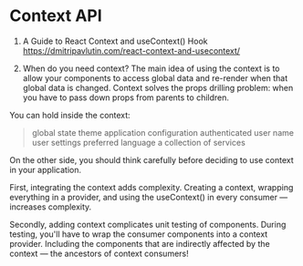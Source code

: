 # Context API


1. A Guide to React Context and useContext() Hook
https://dmitripavlutin.com/react-context-and-usecontext/

2. When do you need context?
The main idea of using the context is to allow your components to access global data and re-render when that global data is changed. Context solves the props drilling problem: when you have to pass down props from parents to children.

You can hold inside the context:

> global state
> theme
> application configuration
> authenticated user name
> user settings
> preferred language
> a collection of services

On the other side, you should think carefully before deciding to use context in your application.

First, integrating the context adds complexity. Creating a context, wrapping everything in a provider, and using the useContext() in every consumer — increases complexity.

Secondly, adding context complicates unit testing of components. During testing, you'll have to wrap the consumer components into a context provider. Including the components that are indirectly affected by the context — the ancestors of context consumers!


